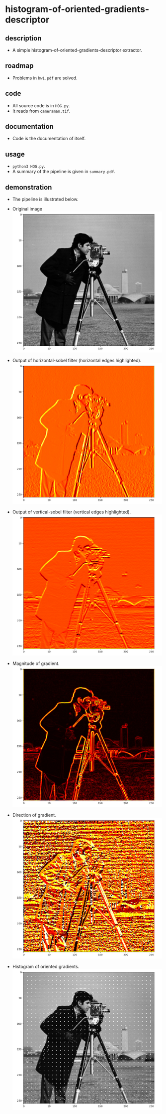 # histogram-of-oriented-gradients-descriptor

## description
- A simple histogram-of-oriented-gradients-descriptor extractor.

## roadmap
- Problems in `hw1.pdf` are solved.

## code
- All source code is in `HOG.py`.
- It reads from `cameraman.tif`.

## documentation
- Code is the documentation of itself.

## usage
- `python3 HOG.py`.
- A summary of the pipeline is given in `summary.pdf`.

## demonstration
- The pipeline is illustrated below.

- Original image
![](./github/1.jpg)

- Output of horizontal-sobel filter (horizontal edges highlighted).
![](./github/2.jpg)

- Output of vertical-sobel filter (vertical edges highlighted).
![](./github/3.jpg)

- Magnitude of gradient.
![](./github/4.jpg)

- Direction of gradient.
![](./github/5.jpg)

- Histogram of oriented gradients.
![](./github/6.jpg)

